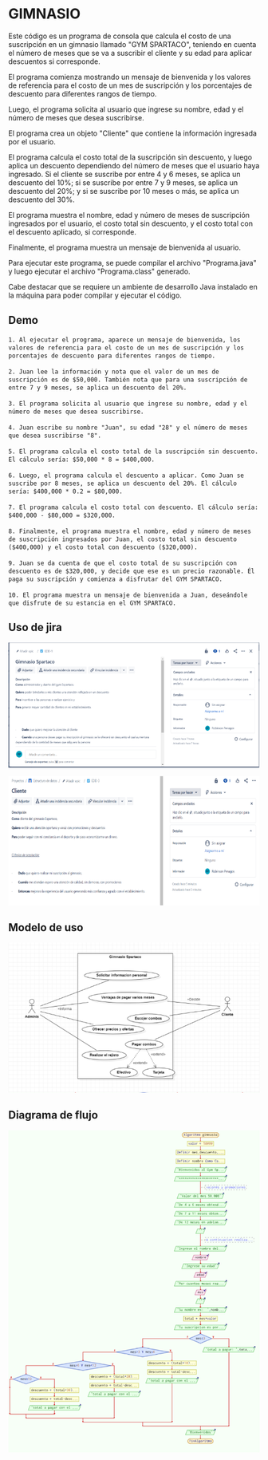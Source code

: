 
# GIMNASIO

Este código es un programa de consola que calcula el costo de una suscripción en un gimnasio llamado "GYM SPARTACO", teniendo en cuenta el número de meses que se va a suscribir el cliente y su edad para aplicar descuentos si corresponde.

El programa comienza mostrando un mensaje de bienvenida y los valores de referencia para el costo de un mes de suscripción y los porcentajes de descuento para diferentes rangos de tiempo.

Luego, el programa solicita al usuario que ingrese su nombre, edad y el número de meses que desea suscribirse.

El programa crea un objeto "Cliente" que contiene la información ingresada por el usuario.

El programa calcula el costo total de la suscripción sin descuento, y luego aplica un descuento dependiendo del número de meses que el usuario haya ingresado. Si el cliente se suscribe por entre 4 y 6 meses, se aplica un descuento del 10%; si se suscribe por entre 7 y 9 meses, se aplica un descuento del 20%; y si se suscribe por 10 meses o más, se aplica un descuento del 30%.

El programa muestra el nombre, edad y número de meses de suscripción ingresados por el usuario, el costo total sin descuento, y el costo total con el descuento aplicado, si corresponde.

Finalmente, el programa muestra un mensaje de bienvenida al usuario.

Para ejecutar este programa, se puede compilar el archivo "Programa.java" y luego ejecutar el archivo "Programa.class" generado.

Cabe destacar que se requiere un ambiente de desarrollo Java instalado en la máquina para poder compilar y ejecutar el código.

## Demo

    1. Al ejecutar el programa, aparece un mensaje de bienvenida, los valores de referencia para el costo de un mes de suscripción y los porcentajes de descuento para diferentes rangos de tiempo.

    2. Juan lee la información y nota que el valor de un mes de suscripción es de $50,000. También nota que para una suscripción de entre 7 y 9 meses, se aplica un descuento del 20%.

    3. El programa solicita al usuario que ingrese su nombre, edad y el número de meses que desea suscribirse.

    4. Juan escribe su nombre "Juan", su edad "28" y el número de meses que desea suscribirse "8".

    5. El programa calcula el costo total de la suscripción sin descuento. El cálculo sería: $50,000 * 8 = $400,000.

    6. Luego, el programa calcula el descuento a aplicar. Como Juan se suscribe por 8 meses, se aplica un descuento del 20%. El cálculo sería: $400,000 * 0.2 = $80,000.

    7. El programa calcula el costo total con descuento. El cálculo sería: $400,000 - $80,000 = $320,000.

    8. Finalmente, el programa muestra el nombre, edad y número de meses de suscripción ingresados por Juan, el costo total sin descuento ($400,000) y el costo total con descuento ($320,000).

    9. Juan se da cuenta de que el costo total de su suscripción con descuento es de $320,000, y decide que ese es un precio razonable. Él paga su suscripción y comienza a disfrutar del GYM SPARTACO.

    10. El programa muestra un mensaje de bienvenida a Juan, deseándole que disfrute de su estancia en el GYM SPARTACO.


## Uso de jira
![jira1](./img/jira1.png)

![jira2](./img/jira2.png)

## Modelo de uso 
![modoDeUso](./img/modoDeUso.png)

## Diagrama de flujo
![DIAGRAMA](./img/diagrama.png)

